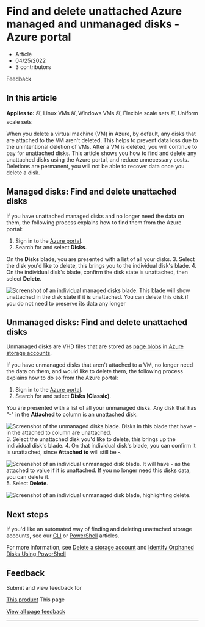 # Find and delete unattached Azure managed and unmanaged disks - Azure portal

* Article
* 04/25/2022
* 3 contributors

Feedback

## In this article

**Applies to:** âï¸ Linux VMs âï¸ Windows VMs âï¸ Flexible scale sets âï¸ Uniform scale sets

When you delete a virtual machine (VM) in Azure, by default, any disks that are attached to the VM aren't deleted. This helps to prevent data loss due to the unintentional deletion of VMs. After a VM is deleted, you will continue to pay for unattached disks. This article shows you how to find and delete any unattached disks using the Azure portal, and reduce unnecessary costs. Deletions are permanent, you will not be able to recover data once you delete a disk.

## Managed disks: Find and delete unattached disks

If you have unattached managed disks and no longer need the data on them, the following process explains how to find them from the Azure portal:

1. Sign in to the [Azure portal](https://portal.azure.com/).
2. Search for and select **Disks**.

On the **Disks** blade, you are presented with a list of all your disks.
3. Select the disk you'd like to delete, this brings you to the individual disk's blade.
4. On the individual disk's blade, confirm the disk state is unattached, then select **Delete**.

![Screenshot of an individual managed disks blade. This blade will show unattached in the disk state if it is unattached. You can delete this disk if you do not need to preserve its data any longer](media/disks-find-unattached-portal/delete-managed-disk-unattached.png)

## Unmanaged disks: Find and delete unattached disks

Unmanaged disks are VHD files that are stored as [page blobs](/en-us/rest/api/storageservices/understanding-block-blobs--append-blobs--and-page-blobs#about-page-blobs) in [Azure storage accounts](../storage/common/storage-account-overview).

If you have unmanaged disks that aren't attached to a VM, no longer need the data on them, and would like to delete them, the following process explains how to do so from the Azure portal:

1. Sign in to the [Azure portal](https://portal.azure.com/).
2. Search for and select **Disks (Classic)**.

You are presented with a list of all your unmanaged disks. Any disk that has "**-**" in the **Attached to** column is an unattached disk.

![Screenshot of the unmanaged disks blade. Disks in this blade that have - in the attached to column are unattached.](media/disks-find-unattached-portal/unmanaged-disk-unattached-attached-to.png)
3. Select the unattached disk you'd like to delete, this brings up the individual disk's blade.
4. On that individual disk's blade, you can confirm it is unattached, since **Attached to** will still be **-**.

![Screenshot of an individual unmanaged disk blade. It will have - as the attached to value if it is unattached. If you no longer need this disks data, you can delete it.](media/disks-find-unattached-portal/unmanaged-disk-unattached-select-blade.png)
5. Select **Delete**.

![Screenshot of an individual unmanaged disk blade, highlighting delete.](media/disks-find-unattached-portal/delete-unmanaged-disk-unattached.png)

## Next steps

If you'd like an automated way of finding and deleting unattached storage accounts, see our [CLI](linux/find-unattached-disks) or [PowerShell](windows/find-unattached-disks) articles.

For more information, see [Delete a storage account](../storage/common/storage-account-create#delete-a-storage-account) and [Identify Orphaned Disks Using PowerShell](/en-us/archive/blogs/ukplatforms/azure-cost-optimisation-series-identify-orphaned-disks-using-powershell)

## Feedback

Submit and view feedback for

[This product](https://feedback.azure.com/d365community/forum/ec2f1827-be25-ec11-b6e6-000d3a4f0f1c)
This page

[View all page feedback](https://github.com/MicrosoftDocs/azure-docs/issues)

---
